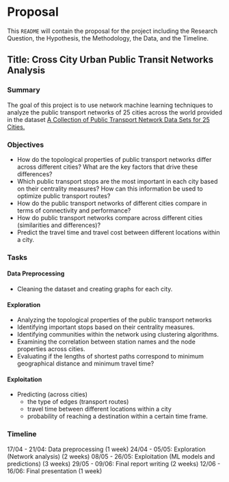 # Proposal

This `README` will contain the proposal for the project including the Research Question, the Hypothesis, the Methodology, the Data, and the Timeline.

## Title: Cross City Urban Public Transit Networks Analysis

### Summary

The goal of this project is to use network machine learning techniques to analyze the public transport networks of 25 cities across the world provided in the dataset [A Collection of Public Transport Network Data Sets for 25 Cities.](https://zenodo.org/record/1186215)

### Objectives

- How do the topological properties of public transport networks differ across different cities? What are the key factors that drive these differences?
- Which public transport stops are the most important in each city based on their centrality measures? How can this information be used to optimize public transport routes?
- How do the public transport networks of different cities compare in terms of connectivity and performance?
- How do public transport networks compare across different cities (similarities and differences)?
- Predict the travel time and travel cost between different locations within a city.

### Tasks

#### Data Preprocessing

- Cleaning the dataset and creating graphs for each city.

#### Exploration

- Analyzing the topological properties of the public transport networks
- Identifying important stops based on their centrality measures.
- Identifying communities within the network using clustering algorithms.
- Examining the correlation between station names and the node properties across cities.
- Evaluating if the lengths of shortest paths correspond to minimum geographical distance and minimum travel time?

#### Exploitation

- Predicting (across cities)
  - the type of edges (transport routes)
  - travel time between different locations within a city
  - probability of reaching a destination within a certain time frame.

### Timeline

17/04 - 21/04: Data preprocessing (1 week)
24/04 - 05/05: Exploration (Network analysis) (2 weeks)
08/05 - 26/05: Exploitation (ML models and predictions) (3 weeks)
29/05 - 09/06: Final report writing (2 weeks)
12/06 - 16/06: Final presentation (1 week)
